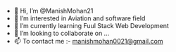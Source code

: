 - 👋 Hi, I’m @ManishMohan21
- 👀 I’m interested in Aviation and software field
- 🌱 I’m currently learning Fuul Stack Web Development
- 💞️ I’m looking to collaborate on ...
- 📫 To contact me :- manishmohan0021@gmail.com

<!---
ManishMohan21/ManishMohan21 is a ✨ special ✨ repository because its `README.md` (this file) appears on your GitHub profile.
You can click the Preview link to take a look at your changes.
--->

